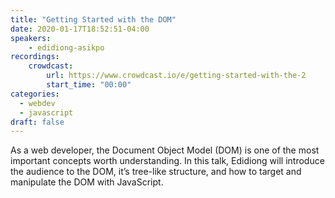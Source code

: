 ```yaml
---
title: "Getting Started with the DOM"
date: 2020-01-17T18:52:51-04:00
speakers:
    - edidiong-asikpo
recordings:
    crowdcast:
        url: https://www.crowdcast.io/e/getting-started-with-the-2
        start_time: "00:00"
categories:
  - webdev
  - javascript
draft: false
---
```


As a web developer, the Document Object Model (DOM) is one of the most important concepts worth understanding. In this talk, Edidiong will introduce the audience to the DOM, it’s tree-like structure, and how to target and manipulate the DOM with JavaScript.
